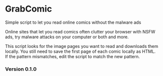 # GrabComic
Simple script to let you read online comics without the malware ads

Online sites that let you read comics often clutter your browser with NSFW ads, try malware attacks on your computer or both and more.

This script looks for the image pages you want to read and downloads them locally.
You still need to save the first page of each comic locally as HTML.
If the pattern mismatches, edit the script to match the new pattern.

### Version 0.1.0

